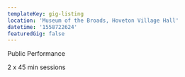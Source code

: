 ```yaml
---
templateKey: gig-listing
location: 'Museum of the Broads, Hoveton Village Hall'
datetime: '1558722624'
featuredGig: false
---
```

Public Performance

2 x 45 min sessions
